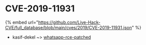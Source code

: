 # CVE-2019-11931
{% embed url="https://github.com/Live-Hack-CVE/full_database/blob/main/cves/2019/CVE-2019-11931.json" %}

* kasif-dekel ~> [whatsapp-rce-patched](https://www.alice-snow.ru/2019/database/cve-2019-11931/whatsapp-rce-patched-kasif-dekel)